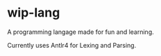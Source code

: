 # wip-lang
A programming langage made for fun and learning.

Currently uses Antlr4 for Lexing and Parsing.
